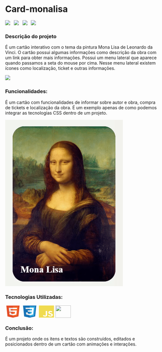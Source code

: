 <h1>Card-monalisa</h1>

<p>
   <img src="https://img.shields.io/github/license/lucasbizachi/card-monalisa?style=plastic"/>&#160;&#160;
   <img src="https://img.shields.io/github/repo-size/lucasbizachi/card-monalisa?style=plastic"/>&#160;&#160;
   <img src="https://img.shields.io/github/languages/count/lucasbizachi/card-monalisa?style=plastic"/>&#160;&#160;
   <img src="https://img.shields.io/github/languages/top/lucasbizachi/card-monalisa?style=plastic"/>&#160;&#160;
</p>

<h3>Descrição do projeto</h3>
<p>É um cartão interativo com o tema da pintura Mona Lisa de Leonardo da Vinci. O cartão possui algumas informações como descrição da obra com um link para obter mais informações. Possui um menu lateral que aparece quando passamos a seta do mouse por cima. Nesse menu lateral existem ícones como localização, ticket e outras informações.</p>

<p>
   <img src="http://img.shields.io/static/v1?label=STATUS&message=%20Finalizado&color=GREEN&style=for-the-badge"/>
<p/>

<h3>Funcionalidades:</h3>
<p>É um cartão com funcionalidades de informar sobre autor e obra, compra de tickets e localização da obra. É um exemplo apenas de como podemos integrar as tecnologias CSS dentro de um projeto.</p>
<img src="assets/monalisagif.gif"/>

<h3>Tecnologias Utilizadas:</h3>
<p><img align="center" alt="" height="40" width="50" src="https://raw.githubusercontent.com/devicons/devicon/master/icons/html5/html5-original.svg">
   <img align="center" alt="" height="40" width="50" src="https://raw.githubusercontent.com/devicons/devicon/master/icons/css3/css3-original.svg">
   <img align="center" alt="" height="40" width="50" src="https://raw.githubusercontent.com/devicons/devicon/master/icons/javascript/javascript-plain.svg">
   <img align="center" alt="" height="40" width="50"<img src="https://cdn.jsdelivr.net/gh/devicons/devicon/icons/photoshop/photoshop-line.svg" /></p>

<h3>Conclusão:</h3>
<p>É um projeto onde os itens e textos são construídos, editados e posicionados dentro de um cartão com animações e interações.</p>
